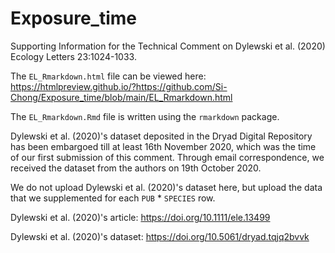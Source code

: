 # Exposure_time
Supporting Information for the Technical Comment on Dylewski et al. (2020) Ecology Letters 23:1024-1033.

The `EL_Rmarkdown.html` file can be viewed here: https://htmlpreview.github.io/?https://github.com/Si-Chong/Exposure_time/blob/main/EL_Rmarkdown.html

The `EL_Rmarkdown.Rmd` file is written using the `rmarkdown` package.

Dylewski et al. (2020)'s dataset deposited in the Dryad Digital Repository has been embargoed till at least 16th November 2020, which was the time of our first submission of this comment. Through email correspondence, we received the dataset from the authors on 19th October 2020.

We do not upload Dylewski et al. (2020)'s dataset here, but upload the data that we supplemented for each `PUB` * `SPECIES` row.

Dylewski et al. (2020)'s article: https://doi.org/10.1111/ele.13499

Dylewski et al. (2020)'s dataset: https://doi.org/10.5061/dryad.tqjq2bvvk
